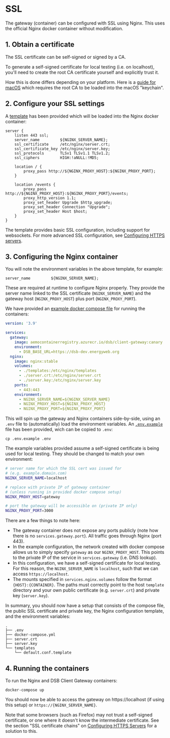 # SSL

The gateway (container) can be configured with SSL using Nginx. This uses
the official Nginx docker container without modification.

## 1. Obtain a certificate

The SSL certificate can be self-signed or signed by a CA.

To generate a self-signed certificate for local testing (i.e. on localhost),
you'll need to create the root CA certificate yourself and explicitly trust it.

How this is done differs depending on your platform. Here is a
[guide for macOS](https://www.freecodecamp.org/news/how-to-get-https-working-on-your-local-development-environment-in-5-minutes-7af615770eec/)
which requires the root CA to be loaded into the macOS "keychain".

## 2. Configure your SSL settings

A [template](./docker/nginx/templates/default.conf.template) has been provided
which will be loaded into the Nginx docker container:

```nginx
server {
    listen 443 ssl;
    server_name         ${NGINX_SERVER_NAME};
    ssl_certificate     /etc/nginx/server.crt;
    ssl_certificate_key /etc/nginx/server.key;
    ssl_protocols       TLSv1 TLSv1.1 TLSv1.2;
    ssl_ciphers         HIGH:!aNULL:!MD5;

    location / {
        proxy_pass http://${NGINX_PROXY_HOST}:${NGINX_PROXY_PORT};
    }

    location /events {
        proxy_pass http://${NGINX_PROXY_HOST}:${NGINX_PROXY_PORT}/events;
        proxy_http_version 1.1;
        proxy_set_header Upgrade $http_upgrade;
        proxy_set_header Connection "Upgrade";
        proxy_set_header Host $host;
    }
}
```

The template provides basic SSL configuration, including support for
websockets. For more advanced SSL configuration, see
[Configuring HTTPS servers](http://nginx.org/en/docs/http/configuring_https_servers.html).

## 3. Configuring the Nginx container

You will note the environment variables in the above template, for example:
```nginx
server_name         ${NGINX_SERVER_NAME};
```

These are required at runtime to configure Nginx properly. They provide the
server name linked to the SSL certificate (`NGINX_SERVER_NAME`) and the
gateway host (`NGINX_PROXY_HOST`) plus port (`NGINX_PROXY_PORT`).

We have provided an [example docker compose file](./docker-compose.yml)
for running the containers:
```yml
version: '3.9'

services:
  gateway:
    image: aemocontainerregistry.azurecr.io/dsb/client-gateway:canary
    environment:
      - DSB_BASE_URL=https://dsb-dev.energyweb.org
  nginx:
    image: nginx:stable
    volumes:
      - ./templates:/etc/nginx/templates
      - ./server.crt:/etc/nginx/server.crt
      - ./server.key:/etc/nginx/server.key
    ports:
      - 443:443
    environment:
      - NGINX_SERVER_NAME=${NGINX_SERVER_NAME}
      - NGINX_PROXY_HOST=${NGINX_PROXY_HOST}
      - NGINX_PROXY_PORT=${NGINX_PROXY_PORT}
```

This will spin up the gateway and Nginx containers side-by-side, using an
`.env` file to (automatically) load the environment variables. An
[`.env.example`](./env.example) file has been provided, wich can be copied to `.env`:

```
cp .env.example .env
```

The example variables provided assume a self-signed certificate is being used
for local testing. They should be changed to match your own environment:
```sh
# server name for which the SSL cert was issued for
# (e.g. example.domain.com)
NGINX_SERVER_NAME=localhost

# replace with private IP of gateway container
# (unless running in provided docker compose setup)
NGINX_PROXY_HOST=gateway

# port the gateway will be accessible on (private IP only)
NGINX_PROXY_PORT=3000
```

There are a few things to note here:

- The gateway container does not expose any ports publicly (note how there is
no `services.gateway.port`). All traffic goes through Nginx (port 443).
- In the example configuration, the network created with docker compose allows
us to simply specify `gateway` as our `NGINX_PROXY_HOST`. This points to the
private IP of the service in `services.gateway` (i.e. DNS lookup).
- In this configuration, we have a self-signed certificate for local testing.
For this reason, the `NGINX_SERVER_NAME` is `localhost`, such that we can
access `https://localhost`.
- The mounts specified in `services.nginx.volumes` follow the format
`{HOST}:{CONTAINER}`. The paths must correctly point to the host `template`
directory and your own public certificate (e.g. `server.crt`) and
private key (`server.key`).

In summary, you should now have a setup that consists of the compose file,
the public SSL certificate and private key, the Nginx configuration
template, and the environment variables:
```
.
├── .env
├── docker-compose.yml
├── server.crt
├── server.key
└── templates
    └── default.conf.template
```

## 4. Running the containers

To run the Nginx and DSB Client Gateway containers:
```
docker-compose up
```

You should now be able to access the gateway on https://localhost
(if using this setup) or `https://{NGINX_SERVER_NAME}`.

Note that some browsers (such as Firefox) may not trust a self-signed
certificate, or one where it doesn't know the intermediate certificate.
See the section "SSL certificate chains" on
[Configuring HTTPS Servers](http://nginx.org/en/docs/http/configuring_https_servers.html)
for a solution to this.
